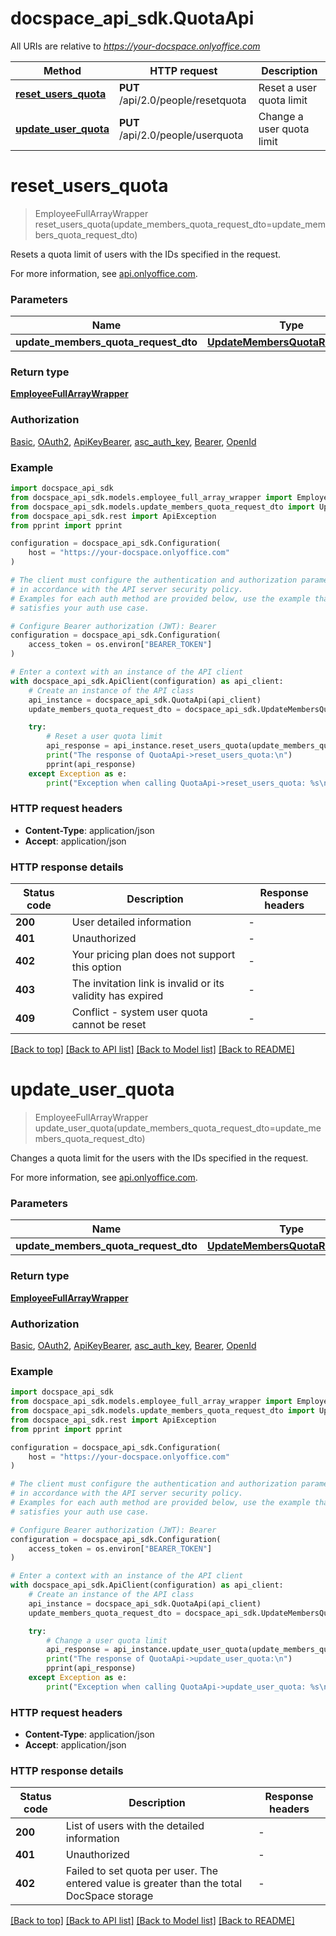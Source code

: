 # docspace_api_sdk.QuotaApi

All URIs are relative to *https://your-docspace.onlyoffice.com*

Method | HTTP request | Description
------------- | ------------- | -------------
[**reset_users_quota**](#reset_users_quota) | **PUT** /api/2.0/people/resetquota | Reset a user quota limit
[**update_user_quota**](#update_user_quota) | **PUT** /api/2.0/people/userquota | Change a user quota limit


# **reset_users_quota**
> EmployeeFullArrayWrapper reset_users_quota(update_members_quota_request_dto=update_members_quota_request_dto)

Resets a quota limit of users with the IDs specified in the request.

For more information, see [api.onlyoffice.com]().

### Parameters


Name | Type | Description  | Notes
------------- | ------------- | ------------- | -------------
 **update_members_quota_request_dto** | [**UpdateMembersQuotaRequestDto**](UpdateMembersQuotaRequestDto.md)|  | [optional] 

### Return type

[**EmployeeFullArrayWrapper**](EmployeeFullArrayWrapper.md)

### Authorization

[Basic](../README.md#Basic), [OAuth2](../README.md#OAuth2), [ApiKeyBearer](../README.md#ApiKeyBearer), [asc_auth_key](../README.md#asc_auth_key), [Bearer](../README.md#Bearer), [OpenId](../README.md#OpenId)

### Example


```python
import docspace_api_sdk
from docspace_api_sdk.models.employee_full_array_wrapper import EmployeeFullArrayWrapper
from docspace_api_sdk.models.update_members_quota_request_dto import UpdateMembersQuotaRequestDto
from docspace_api_sdk.rest import ApiException
from pprint import pprint

configuration = docspace_api_sdk.Configuration(
    host = "https://your-docspace.onlyoffice.com"
)

# The client must configure the authentication and authorization parameters
# in accordance with the API server security policy.
# Examples for each auth method are provided below, use the example that
# satisfies your auth use case.

# Configure Bearer authorization (JWT): Bearer
configuration = docspace_api_sdk.Configuration(
    access_token = os.environ["BEARER_TOKEN"]
)

# Enter a context with an instance of the API client
with docspace_api_sdk.ApiClient(configuration) as api_client:
    # Create an instance of the API class
    api_instance = docspace_api_sdk.QuotaApi(api_client)
    update_members_quota_request_dto = docspace_api_sdk.UpdateMembersQuotaRequestDto() # UpdateMembersQuotaRequestDto |  (optional)

    try:
        # Reset a user quota limit
        api_response = api_instance.reset_users_quota(update_members_quota_request_dto=update_members_quota_request_dto)
        print("The response of QuotaApi->reset_users_quota:\n")
        pprint(api_response)
    except Exception as e:
        print("Exception when calling QuotaApi->reset_users_quota: %s\n" % e)
```



### HTTP request headers

 - **Content-Type**: application/json
 - **Accept**: application/json


### HTTP response details

| Status code | Description | Response headers |
|-------------|-------------|------------------|
**200** | User detailed information |  -  |
**401** | Unauthorized |  -  |
**402** | Your pricing plan does not support this option |  -  |
**403** | The invitation link is invalid or its validity has expired |  -  |
**409** | Conflict - system user quota cannot be reset |  -  |

[[Back to top]](#) [[Back to API list]](../README.md#documentation-for-api-endpoints) [[Back to Model list]](../README.md#documentation-for-models) [[Back to README]](../README.md)

# **update_user_quota**
> EmployeeFullArrayWrapper update_user_quota(update_members_quota_request_dto=update_members_quota_request_dto)

Changes a quota limit for the users with the IDs specified in the request.

For more information, see [api.onlyoffice.com]().

### Parameters


Name | Type | Description  | Notes
------------- | ------------- | ------------- | -------------
 **update_members_quota_request_dto** | [**UpdateMembersQuotaRequestDto**](UpdateMembersQuotaRequestDto.md)|  | [optional] 

### Return type

[**EmployeeFullArrayWrapper**](EmployeeFullArrayWrapper.md)

### Authorization

[Basic](../README.md#Basic), [OAuth2](../README.md#OAuth2), [ApiKeyBearer](../README.md#ApiKeyBearer), [asc_auth_key](../README.md#asc_auth_key), [Bearer](../README.md#Bearer), [OpenId](../README.md#OpenId)

### Example


```python
import docspace_api_sdk
from docspace_api_sdk.models.employee_full_array_wrapper import EmployeeFullArrayWrapper
from docspace_api_sdk.models.update_members_quota_request_dto import UpdateMembersQuotaRequestDto
from docspace_api_sdk.rest import ApiException
from pprint import pprint

configuration = docspace_api_sdk.Configuration(
    host = "https://your-docspace.onlyoffice.com"
)

# The client must configure the authentication and authorization parameters
# in accordance with the API server security policy.
# Examples for each auth method are provided below, use the example that
# satisfies your auth use case.

# Configure Bearer authorization (JWT): Bearer
configuration = docspace_api_sdk.Configuration(
    access_token = os.environ["BEARER_TOKEN"]
)

# Enter a context with an instance of the API client
with docspace_api_sdk.ApiClient(configuration) as api_client:
    # Create an instance of the API class
    api_instance = docspace_api_sdk.QuotaApi(api_client)
    update_members_quota_request_dto = docspace_api_sdk.UpdateMembersQuotaRequestDto() # UpdateMembersQuotaRequestDto |  (optional)

    try:
        # Change a user quota limit
        api_response = api_instance.update_user_quota(update_members_quota_request_dto=update_members_quota_request_dto)
        print("The response of QuotaApi->update_user_quota:\n")
        pprint(api_response)
    except Exception as e:
        print("Exception when calling QuotaApi->update_user_quota: %s\n" % e)
```



### HTTP request headers

 - **Content-Type**: application/json
 - **Accept**: application/json


### HTTP response details

| Status code | Description | Response headers |
|-------------|-------------|------------------|
**200** | List of users with the detailed information |  -  |
**401** | Unauthorized |  -  |
**402** | Failed to set quota per user. The entered value is greater than the total DocSpace storage |  -  |

[[Back to top]](#) [[Back to API list]](../README.md#documentation-for-api-endpoints) [[Back to Model list]](../README.md#documentation-for-models) [[Back to README]](../README.md)

